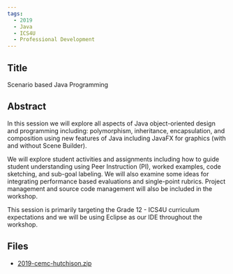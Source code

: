 ```yaml
---
tags:
  - 2019
  - Java
  - ICS4U
  - Professional Development
---
```

    
## Title

Scenario based Java Programming

## Abstract

In this session we will explore all aspects of Java object-oriented design and programming including: polymorphism, inheritance, encapsulation, and composition using new features of Java including  JavaFX for graphics (with and without Scene Builder). 

We will explore student activities and assignments including how to guide student understanding using Peer Instruction (PI), worked examples, code sketching, and sub-goal labeling. We will also examine some ideas for integrating performance based evaluations and single-point rubrics. Project management and source code management will also be included in the workshop.

This session is primarily targeting the Grade 12 - ICS4U curriculum expectations and we will be using Eclipse as our IDE throughout the workshop.

## Files

- [2019-cemc-hutchison.zip](https://www.russellgordon.ca/acse/cemc-cse-resources/resources/2019/Grant_Hutchison/2019-cemc-hutchison.zip)
